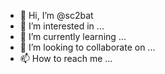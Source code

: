 - 👋 Hi, I’m @sc2bat
- 👀 I’m interested in ...
- 🌱 I’m currently learning ...
- 💞️ I’m looking to collaborate on ...
- 📫 How to reach me ...

<!---
sc2bat/sc2bat is a ✨ special ✨ repository because its `README.md` (this file) appears on your GitHub profile.
You can click the Preview link to take a look at your changes.
--->
